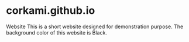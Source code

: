# corkami.github.io
Website
This is a short website designed for demonstration purpose.
The background color of this website is Black.
